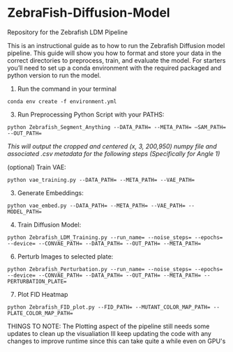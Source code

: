 # ZebraFish-Diffusion-Model
Repository for the Zebrafish LDM Pipeline

This is an instructional guide as to how to run the Zebrafish Diffusion model pipeline.
This guide will show you how to format and store your data in the correct directories to preprocess, train, and evaluate the model.
For starters you’ll need to set up a conda environment with the required packaged and python version to run the model.

1. Run the command in your terminal
```
conda env create -f environment.yml
```
3. Run Preprocessing Python Script with your PATHS:
```
python Zebrafish_Segment_Anything --DATA_PATH= --META_PATH= —SAM_PATH= --OUT_PATH=
```
*This will output the cropped and centered (x, 3, 200,950) numpy file and associated .csv metadata for the following steps (Specifically for Angle 1)*

(optional) Train VAE:
```
python vae_training.py --DATA_PATH= --META_PATH= --VAE_PATH=
```
3. Generate Embeddings:
```
python vae_embed.py --DATA_PATH= --META_PATH= --VAE_PATH= --MODEL_PATH=
```
4. Train Diffusion Model:
```
python Zebrafish_LDM_Training.py --run_name= --noise_steps= --epochs= --device= --CONVAE_PATH= --DATA_PATH= --OUT_PATH= --META_PATH=
```
6. Perturb Images to selected plate:
```
python Zebrafish_Perturbation.py --run_name= --noise_steps= --epochs= --device= --CONVAE_PATH= --DATA_PATH= --OUT_PATH= --META_PATH= --PERTURBATION_PLATE=
```
7. Plot FID Heatmap
```
python Zebrafish_FID_plot.py --FID_PATH= --MUTANT_COLOR_MAP_PATH= --PLATE_COLOR_MAP_PATH=
```
THINGS TO NOTE:
The Plotting aspect of the pipeline still needs some updates to clean up the visualiation
Ill keep updating the code with any changes to improve runtime since this can take quite a while even on GPU's
